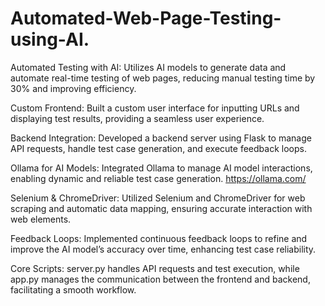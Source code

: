 # Automated-Web-Page-Testing-using-AI.

Automated Testing with AI: Utilizes AI models to generate data and automate real-time testing of web pages, reducing manual testing time by 30% and improving efficiency.

Custom Frontend: Built a custom user interface for inputting URLs and displaying test results, providing a seamless user experience.

Backend Integration: Developed a backend server using Flask to manage API requests, handle test case generation, and execute feedback loops.

Ollama for AI Models: Integrated Ollama to manage AI model interactions, enabling dynamic and reliable test case generation. https://ollama.com/

Selenium & ChromeDriver: Utilized Selenium and ChromeDriver for web scraping and automatic data mapping, ensuring accurate interaction with web elements.

Feedback Loops: Implemented continuous feedback loops to refine and improve the AI model’s accuracy over time, enhancing test case reliability.

Core Scripts: server.py handles API requests and test execution, while app.py manages the communication between the frontend and backend, facilitating a smooth workflow.
